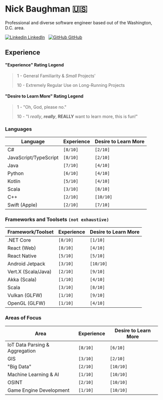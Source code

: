 # Nick Baughman 🇺🇸

Professional and diverse software engineer based out of the Washington, D.C. area.

[![Linkedin](https://i.stack.imgur.com/gVE0j.png) LinkedIn](https://www.linkedin.com/in/baughmann)
&nbsp;
[![GitHub](https://i.stack.imgur.com/tskMh.png) GitHub](https://github.com/baughmann)

## Experience

#### "Experience" Rating Legend

> 1 - General Familiarity & _Small_ Projects'
>
> 10 - Extremely Regular Use on Long-Running Projects

#### "Desire to Learn More" Rating Legend

> 1 - "Oh, God, please no."
>
> 10 - "I _really_, **_really_**, **REALLY** want to learn more, this is fun!"

### Languages

| Language              | Experience | Desire to Learn More |
| --------------------- | ---------- | -------------------- |
| C#                    | `[8/10]`   | `[2/10]`             |
| JavaScript/TypeScript | `[8/10]`   | `[2/10]`             |
| Java                  | `[7/10]`   | `[4/10]`             |
| Python                | `[6/10]`   | `[4/10]`             |
| Kotlin                | `[5/10]`   | `[4/10]`             |
| Scala                 | `[3/10]`   | `[8/10]`             |
| C++                   | `[2/10]`   | `[10/10]`            |
| Swift (Apple)         | `[2/10]`   | `[7/10]`             |

### Frameworks and Toolsets `(not exhaustive)`

| Framework/Toolset   | Experience | Desire to Learn More |
| ------------------- | ---------- | -------------------- |
| .NET Core           | `[8/10]`   | `[1/10]`             |
| React (Web)         | `[8/10]`   | `[4/10]`             |
| React Native        | `[5/10]`   | `[5/10]`             |
| Android Jetpack     | `[3/10]`   | `[10/10]`            |
| Vert.X (Scala/Java) | `[2/10]`   | `[9/10]`             |
| Akka (Scala)        | `[1/10]`   | `[4/10]`             |
| Scala               | `[3/10]`   | `[8/10]`             |
| Vulkan (GLFW)       | `[1/10]`   | `[9/10]`             |
| OpenGL (GLFW)       | `[1/10]`   | `[4/10]`             |

### Areas of Focus

| Area                           | Experience | Desire to Learn More |
| ------------------------------ | ---------- | -------------------- |
| IoT Data Parsing & Aggregation | `[8/10]`   | `[6/10]`             |
| GIS                            | `[3/10]`   | `[2/10]`             |
| "Big Data"                     | `[2/10]`   | `[10/10]`            |
| Machine Learning & AI          | `[1/10]`   | `[10/10]`            |
| OSINT                          | `[2/10]`   | `[10/10]`            |
| Game Engine Development        | `[1/10]`   | `[10/10]`            |
